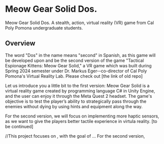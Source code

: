 # Meow Gear Solid Dos. 
Meow Gear Solid Dos. A stealth, action, virtual reality (VR) game from Cal Poly Pomona undergraduate students.

## Overview

The word "Dos" in the name means "second" in Spanish, as this game will be developed upon and be the second version of the game "Tactical Espionage Kittens: Meow Gear Solid," a VR game which was built during Spring 2024 semester under Dr. Markus Eger--co-director of Cal Poly Pomona's Virtual Reality Lab. Please check out [the link of old repo]

Let us introduce you a little bit to the first version: Meow Gear Solid is a virtual reality game created by programming language C# in Unity Engine, and the user can enjoy it through the Meta Quest 2 headset. The game's objective is to test the player’s ability to strategically pass through the enemies without dying by using hints and equipment along the way.

For the second version, we will focus on implementing more haptic sensors, as we want to give the players better tactile experience in virtula reality. 
[to be continued]

//This project focuses on , with the goal of ...
For the second version, 
